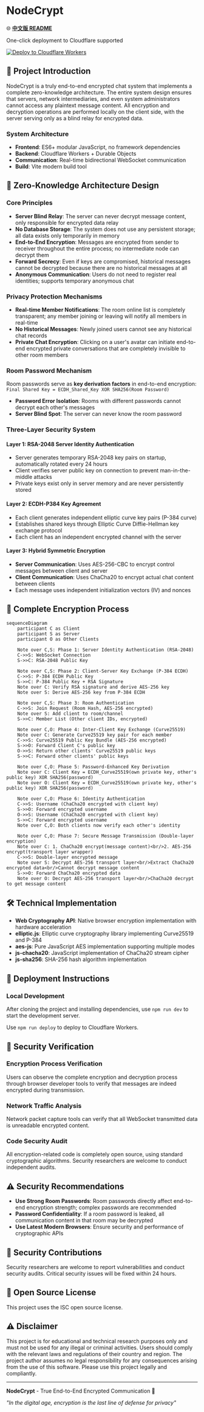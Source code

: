 # NodeCrypt

🌐 **[中文版 README](README.md)**

One-click deployment to Cloudflare supported

[![Deploy to Cloudflare Workers](https://deploy.workers.cloudflare.com/button?projectName=NodeCrypt)](https://deploy.workers.cloudflare.com/?url=https://github.com/shuaiplus/NodeCrypt)

## 📝 Project Introduction

NodeCrypt is a truly end-to-end encrypted chat system that implements a complete zero-knowledge architecture. The entire system design ensures that servers, network intermediaries, and even system administrators cannot access any plaintext message content. All encryption and decryption operations are performed locally on the client side, with the server serving only as a blind relay for encrypted data.

### System Architecture
- **Frontend**: ES6+ modular JavaScript, no framework dependencies
- **Backend**: Cloudflare Workers + Durable Objects
- **Communication**: Real-time bidirectional WebSocket communication
- **Build**: Vite modern build tool

## 🔐 Zero-Knowledge Architecture Design

### Core Principles
- **Server Blind Relay**: The server can never decrypt message content, only responsible for encrypted data relay
- **No Database Storage**: The system does not use any persistent storage; all data exists only temporarily in memory
- **End-to-End Encryption**: Messages are encrypted from sender to receiver throughout the entire process; no intermediate node can decrypt them
- **Forward Secrecy**: Even if keys are compromised, historical messages cannot be decrypted because there are no historical messages at all
- **Anonymous Communication**: Users do not need to register real identities; supports temporary anonymous chat

### Privacy Protection Mechanisms

- **Real-time Member Notifications**: The room online list is completely transparent; any member joining or leaving will notify all members in real-time
- **No Historical Messages**: Newly joined users cannot see any historical chat records
- **Private Chat Encryption**: Clicking on a user's avatar can initiate end-to-end encrypted private conversations that are completely invisible to other room members

### Room Password Mechanism

Room passwords serve as **key derivation factors** in end-to-end encryption: `Final Shared Key = ECDH_Shared_Key XOR SHA256(Room Password)`

- **Password Error Isolation**: Rooms with different passwords cannot decrypt each other's messages
- **Server Blind Spot**: The server can never know the room password

### Three-Layer Security System

#### Layer 1: RSA-2048 Server Identity Authentication
- Server generates temporary RSA-2048 key pairs on startup, automatically rotated every 24 hours
- Client verifies server public key on connection to prevent man-in-the-middle attacks
- Private keys exist only in server memory and are never persistently stored

#### Layer 2: ECDH-P384 Key Agreement
- Each client generates independent elliptic curve key pairs (P-384 curve)
- Establishes shared keys through Elliptic Curve Diffie-Hellman key exchange protocol
- Each client has an independent encrypted channel with the server

#### Layer 3: Hybrid Symmetric Encryption
- **Server Communication**: Uses AES-256-CBC to encrypt control messages between client and server
- **Client Communication**: Uses ChaCha20 to encrypt actual chat content between clients
- Each message uses independent initialization vectors (IV) and nonces

## 🔄 Complete Encryption Process

```mermaid
sequenceDiagram
    participant C as Client
    participant S as Server
    participant O as Other Clients

    Note over C,S: Phase 1: Server Identity Authentication (RSA-2048)
    C->>S: WebSocket Connection
    S->>C: RSA-2048 Public Key
    
    Note over C,S: Phase 2: Client-Server Key Exchange (P-384 ECDH)
    C->>S: P-384 ECDH Public Key
    S->>C: P-384 Public Key + RSA Signature
    Note over C: Verify RSA signature and derive AES-256 key
    Note over S: Derive AES-256 key from P-384 ECDH
    
    Note over C,S: Phase 3: Room Authentication
    C->>S: Join Request (Room Hash, AES-256 encrypted)
    Note over S: Add client to room/channel
    S->>C: Member List (Other client IDs, encrypted)
    
    Note over C,O: Phase 4: Inter-Client Key Exchange (Curve25519)
    Note over C: Generate Curve25519 key pair for each member
    C->>S: Curve25519 Public Key Bundle (AES-256 encrypted)
    S->>O: Forward Client C's public key
    O->>S: Return other clients' Curve25519 public keys
    S->>C: Forward other clients' public keys
    
    Note over C,O: Phase 5: Password-Enhanced Key Derivation
    Note over C: Client Key = ECDH_Curve25519(own private key, other's public key) XOR SHA256(password)
    Note over O: Client Key = ECDH_Curve25519(own private key, other's public key) XOR SHA256(password)
    
    Note over C,O: Phase 6: Identity Authentication
    C->>S: Username (ChaCha20 encrypted with client key)
    S->>O: Forward encrypted username
    O->>S: Username (ChaCha20 encrypted with client key)
    S->>C: Forward encrypted username
    Note over C,O: Both clients now verify each other's identity
    
    Note over C,O: Phase 7: Secure Message Transmission (Double-layer encryption)
    Note over C: 1. ChaCha20 encrypt(message content)<br/>2. AES-256 encrypt(transport layer wrapper)
    C->>S: Double-layer encrypted message
    Note over S: Decrypt AES-256 transport layer<br/>Extract ChaCha20 encrypted data<br/>Cannot decrypt message content
    S->>O: Forward ChaCha20 encrypted data
    Note over O: Decrypt AES-256 transport layer<br/>ChaCha20 decrypt to get message content
```

## 🛠️ Technical Implementation

- **Web Cryptography API**: Native browser encryption implementation with hardware acceleration
- **elliptic.js**: Elliptic curve cryptography library implementing Curve25519 and P-384
- **aes-js**: Pure JavaScript AES implementation supporting multiple modes
- **js-chacha20**: JavaScript implementation of ChaCha20 stream cipher
- **js-sha256**: SHA-256 hash algorithm implementation

## 🚀 Deployment Instructions

### Local Development
After cloning the project and installing dependencies, use `npm run dev` to start the development server.

Use `npm run deploy` to deploy to Cloudflare Workers.

## 🔬 Security Verification

### Encryption Process Verification
Users can observe the complete encryption and decryption process through browser developer tools to verify that messages are indeed encrypted during transmission.

### Network Traffic Analysis
Network packet capture tools can verify that all WebSocket transmitted data is unreadable encrypted content.

### Code Security Audit
All encryption-related code is completely open source, using standard cryptographic algorithms. Security researchers are welcome to conduct independent audits.

## ⚠️ Security Recommendations

- **Use Strong Room Passwords**: Room passwords directly affect end-to-end encryption strength; complex passwords are recommended
- **Password Confidentiality**: If a room password is leaked, all communication content in that room may be decrypted
- **Use Latest Modern Browsers**: Ensure security and performance of cryptographic APIs

## 🤝 Security Contributions

Security researchers are welcome to report vulnerabilities and conduct security audits. Critical security issues will be fixed within 24 hours.

## 📄 Open Source License

This project uses the ISC open source license.

## ⚠️ Disclaimer

This project is for educational and technical research purposes only and must not be used for any illegal or criminal activities. Users should comply with the relevant laws and regulations of their country and region. The project author assumes no legal responsibility for any consequences arising from the use of this software. Please use this project legally and compliantly.

---

**NodeCrypt** - True End-to-End Encrypted Communication 🔐

*"In the digital age, encryption is the last line of defense for privacy"*
